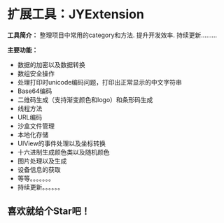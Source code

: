 # **扩展工具：JYExtension**


**工具简介：** 整理项目中常用的category和方法. 提升开发效率. 持续更新.........

**主要功能：**

- 数据的加密以及数据转换
- 数组安全操作
- 处理打印时unicode编码问题，打印出正常显示的中文字符串
- Base64编码
- 二维码生成（支持渐变颜色和logo）和条形码生成
- 线程方法
- URL编码
- 沙盒文件管理
- 本地化存储
- UIView的事件处理以及坐标转换
- 十六进制生成颜色类以及随机颜色
- 图片处理以及生成
- 设备信息的获取
- 等等。。。。。。。
- 持续更新。。。。。。


## **喜欢就给个Star吧！**
